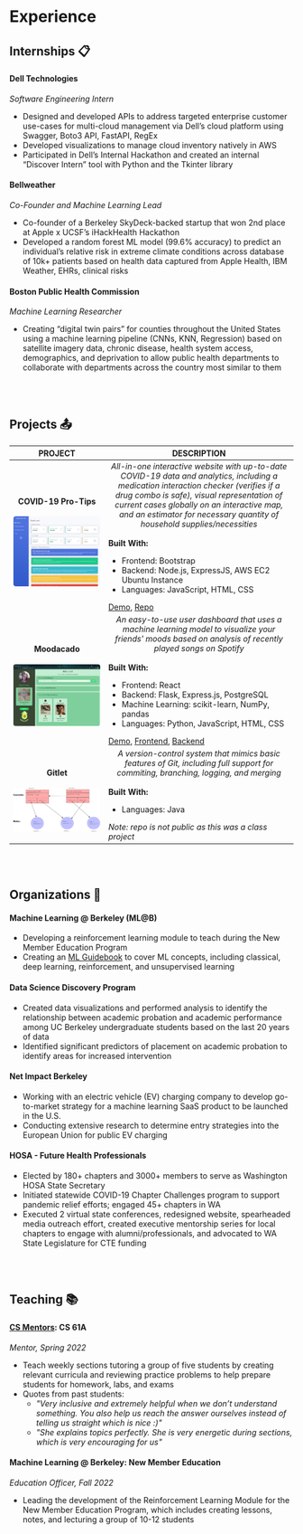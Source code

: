 # Experience

## Internships 📋

#### Dell Technologies
*Software Engineering Intern*
* Designed and developed APIs to address targeted enterprise customer use-cases for multi-cloud management via Dell’s cloud platform using Swagger, Boto3 API, FastAPI, RegEx
* Developed visualizations to manage cloud inventory natively in AWS
* Participated in Dell’s Internal Hackathon and created an internal “Discover Intern” tool with Python and the Tkinter library

#### Bellweather
*Co-Founder and Machine Learning Lead*
* Co-founder of a Berkeley SkyDeck-backed startup that won 2nd place at Apple x UCSF’s iHackHealth Hackathon
* Developed a random forest ML model (99.6% accuracy) to predict an individual’s relative risk in extreme climate conditions across database of 10k+ patients based on health data captured from Apple Health, IBM Weather, EHRs, clinical risks
  

#### Boston Public Health Commission
*Machine Learning Researcher*
* Creating “digital twin pairs” for counties throughout the United States using a machine learning pipeline (CNNs, KNN, Regression) based on satellite imagery data, chronic disease, health system access, demographics, and deprivation to allow public health departments to collaborate with departments across the country most similar to them

<br><br>

## Projects 📤

| PROJECT  | DESCRIPTION |
| ------------- | ------------- |
| <center> <h4>COVID-19 Pro-Tips</h4> <img src ="/images/covidprotips.jpeg" style="border-radius:3%"/> </center> |<!-- Covid-19 Pro-Tips Description --> <center><i> All-in-one interactive website with up-to-date COVID-19 data and analytics, including a medication interaction checker (verifies if a drug combo is safe), visual representation of current cases globally on an interactive map, and an estimator for necessary quantity of household supplies/necessities </i></center> <br> **Built With:**  <ul> <li> Frontend: Bootstrap </li> <li> Backend: Node.js, ExpressJS, AWS EC2 Ubuntu Instance </li> <li> Languages: JavaScript, HTML, CSS </li> </ul> [Demo](https://www.youtube.com/embed/tfUtFhUQ-ZI), [Repo](https://github.com/Zjjc123/Covid-Pro-Tips)<!-- End Covid-19 Pro-Tips Description -->|
| <center> <h4>Moodacado</h4> <img src ="/images/moodacado.jpeg" style="border-radius:3%"/> </center>| <!-- Moodacado Description --> <center><i> An easy-to-use user dashboard that uses a machine learning model to visualize your friends' moods based on analysis of recently played songs on Spotify </i></center> <br> **Built With:** <ul> <li> Frontend: React </li> <li> Backend: Flask, Express.js, PostgreSQL </li> <li> Machine Learning: scikit-learn, NumPy, pandas</li> <li> Languages: Python, JavaScript, HTML, CSS </li> </ul> [Demo](https://www.youtube.com/embed/b45_sivndAg), [Frontend](https://github.com/alanchangxyz/moodacado-frontend/), [Backend](https://github.com/alanchangxyz/moodacado-backend/)<!-- End Moodado Description -->|
| <center> <h4>Gitlet</h4> <img src ="/images/gitlet.png" style="border-radius:3%"/> </center> | <!-- Gitlet Description --> <center><i> A version-control system that mimics basic features of Git, including full support for commiting, branching, logging, and merging </i></center> <br> **Built With:** <ul> <li> Languages: Java </li> </ul> *Note: repo is not public as this was a class project*<!-- End Gitlet Description --> |

<br><br>

## Organizations 🧩

#### Machine Learning @ Berkeley (ML@B)
* Developing a reinforcement learning module to teach during the New Member Education Program
* Creating an [ML Guidebook](https://github.com/ayushib4/ml-guidebook) to cover ML concepts, including classical, deep learning, reinforcement, and unsupervised learning


#### Data Science Discovery Program
* Created data visualizations and performed analysis to identify the relationship between academic probation and academic performance among UC Berkeley undergraduate students based on the last 20 years of data
* Identified significant predictors of placement on academic probation to identify areas for increased intervention

#### Net Impact Berkeley
* Working with an electric vehicle (EV) charging company to develop go-to-market strategy for a machine learning SaaS product to be launched in the U.S.
* Conducting extensive research to determine entry strategies into the European Union for public EV charging

#### HOSA - Future Health Professionals
* Elected by 180+ chapters and 3000+ members to serve as Washington HOSA State Secretary
* Initiated statewide COVID-19 Chapter Challenges program to support pandemic relief efforts; engaged 45+ chapters in WA
* Executed 2 virtual state conferences, redesigned website, spearheaded media outreach effort, created executive mentorship series for local chapters to engage with alumni/professionals, and advocated to WA State Legislature for CTE funding
  
<br><br>

## Teaching 📚

#### [CS Mentors](https://csmentors.berkeley.edu/): CS 61A
*Mentor, Spring 2022* 

* Teach weekly sections tutoring a group of five students by creating relevant curricula and reviewing practice problems to help prepare students for homework, labs, and exams
* Quotes from past students:
    * *"Very inclusive and extremely helpful when we don’t understand something. You also help us reach the answer ourselves instead of telling us straight which is nice :)"*
    * *"She explains topics perfectly. She is very energetic during sections, which is very encouraging for us"*

#### Machine Learning @ Berkeley: New Member Education
*Education Officer, Fall 2022*

* Leading the development of the Reinforcement Learning Module for the New Member Education Program, which includes creating lessons, notes, and lecturing a group of 10-12 students